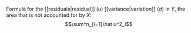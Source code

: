 Formula for the [[residuals|residual]] ($u$) [[variance|variation]] ($\sigma$) in $Y$, the area that is not accounted for by $X$:
$$\sum^n_{i=1}\hat u^2_i$$